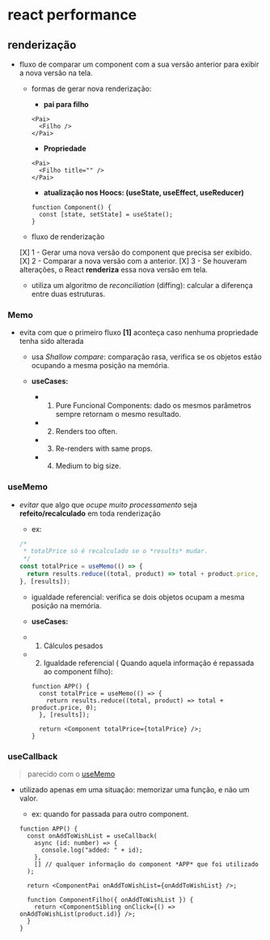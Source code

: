 # react performance

## renderização

- fluxo de comparar um component com a sua versão anterior para exibir a nova versão na tela.

  - formas de gerar nova renderização:

    - **pai para filho**

    ```tsx
    <Pai>
      <Filho />
    </Pai>
    ```

    - **Propriedade**

    ```tsx
    <Pai>
      <Filho title="" />
    </Pai>
    ```

    - **atualização nos Hoocs: (useState, useEffect, useReducer)**

    ```tsx
    function Component() {
      const [state, setState] = useState();
    }
    ```

  - fluxo de renderização

  [X] 1 - Gerar uma nova versão do component que precisa ser exibido.
  [X] 2 - Comparar a nova versão com a anterior.
  [X] 3 - Se houveram alterações, o React **renderiza** essa nova versão em tela.

  - utiliza um algoritmo de _reconciliation_ (diffing): calcular a diferença entre duas estruturas.

### Memo

- evita com que o primeiro fluxo **[1]** aconteça caso nenhuma propriedade tenha sido alterada

  - usa _Shallow compare_: comparação rasa, verifica se os objetos estão ocupando a mesma posição na memória.

  - **useCases:**

    - 1. Pure Funcional Components: dado os mesmos parâmetros sempre retornam o mesmo resultado.
    - 2. Renders too often.
    - 3. Re-renders with same props.
    - 4. Medium to big size.

### useMemo

- _evitar_ que algo que _ocupe muito processamento_ seja **refeito/recalculado** em toda renderização

  - ex:

  ```ts
  /*
   * totalPrice só é recalculado se o *results* mudar.
   */
  const totalPrice = useMemo(() => {
    return results.reduce((total, product) => total + product.price, 0);
  }, [results]);
  ```

  - igualdade referencial: verifica se dois objetos ocupam a mesma posição na memória.

  - **useCases:**

  - 1. Cálculos pesados
  - 2.  Igualdade referencial ( Quando aquela informação é repassada ao component filho):

    ```tsx
    function APP() {
      const totalPrice = useMemo(() => {
        return results.reduce((total, product) => total + product.price, 0);
      }, [results]);

      return <Component totalPrice={totalPrice} />;
    }
    ```

### useCallback

> parecido com o [useMemo](#useMemo)

- utilizado apenas em uma situação: memorizar uma função, e não um valor.

  - ex: quando for passada para outro component.

  ```tsx
  function APP() {
    const onAddToWishList = useCallback(
      async (id: number) => {
        console.log("added: " + id);
      },
      [] // qualquer informação do component *APP* que foi utilizado
    );

    return <ComponentPai onAddToWishList={onAddToWishList} />;

    function ComponentFilho({ onAddToWishList }) {
      return <ComponentSibling onClick={() => onAddToWishList(product.id)} />;
    }
  }
  ```
